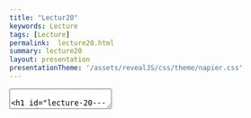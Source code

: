 ```yaml
---
title: "Lectur20"
keywords: Lecture
tags: [Lecture]
permalink:  lecture20.html
summary: lecture20
layout: presentation
presentationTheme: '/assets/revealJS/css/theme/napier.css' 
---
```

<section data-markdown data-separator="^\n---\n$" data-separator-vertical="^\n--\n$">
<textarea data-template>

# Lecture 20 - QA and TRC
### SET09121 - Games Engineering

<br><br>
Babis Koniaris/Tobias Grubenmann
<br>


School of Computing. Edinburgh Napier University


---

## Quality Assurance (QA)


---

# Bug Catching 

![image](assets/images/portal2_bugs.jpg)


---

# QA 
"QA and publishing is like being tested on how well you can crash-land a plane" - Tim Schafer


---

# QA 

<iframe width="1400" height="800" src="https://www.youtube.com/embed/ssUFuZyu5bw?start=974&end=1353" frameborder="0" allow="accelerometer; autoplay; encrypted-media; gyroscope; picture-in-picture" allowfullscreen></iframe>


---

# Bug Tracking 

![image](assets/images/bug_tracker.png)

---

# Bug Catching 

![image](assets/images/civ.jpg) <!-- .element width="95%"  -->


---

# Bug Catching 

![image](assets/images/MissingNo.png)

---


# Bug Catching

[**Game Developer Article - My Hardest Bug Ever**](https://www.gamedeveloper.com/programming/my-hardest-bug-ever)

The symptom was that you'd go to save your progress and it would access the memory card, and almost all the time, it worked normally

... But every once in a while the write or read would time out

... for no obvious reason. A short write would often corrupt the memory card. 

The player would go to save, and not only would we not save, we'd wipe their memory card.


---

# Playtesting

Playtests can be super useful. If you treat them right.

1. Be clear of your test goals <!-- .element: class="fragment" -->
 - are you testing if a single mechanic works?
 - are you testing to see if a level is the right difficulty?
 - are you testing to get a general review?
2. Make a correct environment for your test. <!-- .element: class="fragment" -->
 - Turn off features or levels with issues to isolate just the feature you want to test 
3. Pick your test candidates, and make sure to inform them accordingly <!-- .element: class="fragment" -->
4. Be aware of what you do/don't tell test participants beforehand <!-- .element: class="fragment" -->
5. RECORD THE TEST (Screen capture) <!-- .element: class="fragment" -->
6. Don't hover <!-- .element: class="fragment" -->
7. Do a post-test survey / interview. <!-- .element: class="fragment" -->


---

# Playtesting


Marc Tattersall (Schell Games) Top 5 post-playtest Questions.

1. What was your favorite moment or interaction? <!-- .element: class="fragment" -->
1. What was your least favorite moment or interaction? <!-- .element: class="fragment" -->
1. When did you feel the most clever? <!-- .element: class="fragment" -->
1. Was there anything you wanted to do that the game wouldn't let you do? <!-- .element: class="fragment" -->
1. If you had a magic wand and could change any aspect of the game or your experience, what would it be? Unlimited budget and time. <!-- .element: class="fragment" -->


---

## Technical Requirement Checklist (TRC)


---

# TRC Intro

- This has many different names, but all companies have them
- It's vital if you release anything for consoles, in particular
- It's all about ensuring that your game works on the hardware
- Sometimes it is just to ensure everything behaves in a standard, expected, way.

---

# TRC Example 1

When save data is loaded, the state of the application at
the save timing (including game progress, status of characters and their
owned items, play history, etc.) is restored correctly.


---

# TRC Examples 2 

If the time required for loading exceeds 30 seconds, the
application displays an animation. Progress information such as a
progress bar or the remaining time is displayed if the time required for
loading exceeds 60 seconds.


---

# TRC Examples 3

Test all online activity with a 2000 friend account

---

# Your TRC Pt.1

- 2D graphics engine using SFML
- Main menu (Ability to quit to menu, and restart game)
- Some form of AI
- Interactive Sound (i.e not just background music)
- 1080p/60fps on a reasonable systems specification
- Usability options:
 - Remappable controls
 - Controller support
- Graphics options (Resolution & window mode)
- Windows: 10 x64
- Single file .exe game installer/uninstaller
- User preference/savegame saving/loading from disk
- Web presence with game promo material and downloads

---

# Your TRC Pt.2 

- Software Design & Code Quality
    - Tidy, documented, and organised code.
    - Use of appropriate software patterns.
    - Evidence of performance analysis and optimisation.
- Software Engineering Methods & Testing
    - Evidence of proper version control best practises
    - Evidence of proper project management
    - Working continuous integration
    - Working build testing
    - Evidence and reports from playtests


---

# Accessibility 
<http://gameaccessibilityguidelines.com>

- Allow the game to be started without the need to navigate through multiple levels of menus
- Ensure no essential information is conveyed by a colour alone
- Ensure no essential information is conveyed by sounds alone
- Offer a wide choice of difficulty levels or difficulty customisation
- Give a clear indication that interactive elements are interactive
- Allow interfaces to be resized
- Allow all narrative and instructions to be replayed

---

# Localisation 

Watch out for:
- EFIGS!
- Vertical text!
- Text in Art Assets!
- Gendered Languages
- Player chat & Unicode



---

## Publishing


---

# Role of Publishers Then:

- Bankroll Development
- Handle All Marketing
- Negotiate Physical Sales and distribution
- Localisation and QA
- Legal Protection
- Occasionally hotdrop producers into dev team

---

# Role of Publishers Now:
- *Might* pay you something before game is finished
- Handle some marketing, devs do *"Community Management"*
- Negotiate *some* sales deals (particularly with platform holders)
- **Localisation and QA**
- **Legal Protection**
- Having said that, every publisher is different. Get the deal that works for you!

---

# Legals

I'm not a lawyer, and neither are you.

- Get a lawyer
- Form a company
- Protect your IP
- Don't get sued

[LINK: IGDA white papers on IP](https://igda.org/resources/) 

If you game can be cloned. It will be cloned.


---

# Legal costs

- **Form a company** 
    - Protects *you* if you are sued (Actually pretty easy in the UK) £100-1000
- **Contracts** 
    - Formal agreement on ownership of work. Get one even if someone is doing work for free. £600-1000
- **Trademark your game and company** 
    - People can still clone your game, but they can't pretend to be you  £500-2000
- **Terms of Service and Privacy Policy** 
    - Stop you being sued in the first place £600-1000
- **Package deals** 
    - Common for Indies £3000

Disclaimer: costs found after 20 mins of googling + I'm not a lawyer.


---

# Review

- Keep enough time for QA
- Consider Localisation & Accessibility
- TRC == MARKS
- Game publishing is a legal battleground
- If you plan on selling your game... Good luck
